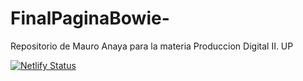 # FinalPaginaBowie-
Repositorio de Mauro Anaya para la materia Produccion Digital II. UP

[![Netlify Status](https://api.netlify.com/api/v1/badges/3a53b093-689a-4217-ad1e-0ba318806470/deploy-status)](https://app.netlify.com/sites/davidbowie/deploys)
